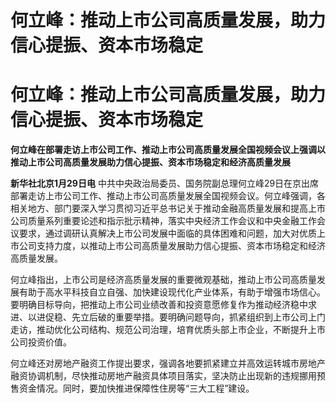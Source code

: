 # 何立峰：推动上市公司高质量发展，助力信心提振、资本市场稳定

# 何立峰：推动上市公司高质量发展，助力信心提振、资本市场稳定

**何立峰在部署走访上市公司工作、推动上市公司高质量发展全国视频会议上强调以推动上市公司高质量发展助力信心提振、资本市场稳定和经济高质量发展**

**新华社北京1月29日电**
中共中央政治局委员、国务院副总理何立峰29日在京出席部署走访上市公司工作、推动上市公司高质量发展全国视频会议。何立峰强调，各相关地方、部门要深入学习贯彻习近平总书记关于推动金融高质量发展和提高上市公司质量系列重要论述和指示批示精神，落实中央经济工作会议和中央金融工作会议要求，通过调研认真解决上市公司发展中面临的具体困难和问题，加大对优质上市公司支持力度，以推动上市公司高质量发展助力信心提振、资本市场稳定和经济高质量发展。

何立峰指出，上市公司是经济高质量发展的重要微观基础，推动上市公司高质量发展有助于高水平科技自立自强、加快建设现代化产业体系，有助于增强市场信心。要明确目标导向，把推动上市公司业绩改善和投资意愿修复作为推动经济稳中求进、以进促稳、先立后破的重要举措。要明确问题导向，抓紧组织到上市公司上门走访，推动优化公司结构、规范公司治理，培育优质头部上市企业，不断提升上市公司投资价值。

何立峰还对房地产融资工作提出要求，强调各地要抓紧建立并高效运转城市房地产融资协调机制，尽快推动房地产融资具体项目落实，坚决防止出现新的违规挪用预售资金情况。同时，要加快推进保障性住房等“三大工程”建设。

